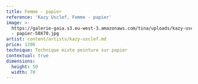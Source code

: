 ```yaml
---
title: Femme - papier
reference: 'Kazy Usclef, Femme - papier'
image: >-
  https://galerie-gaia.s3.eu-west-3.amazonaws.com/tina/uploads/kazy-usclef/galerie-gaia-kazy-usclef-femme
  - papier-50X70.jpg
artist: content/artists/kazy-usclef.md
price: 1200
technique: Technique mixte peinture sur papier
contextual: true
dimensions:
  height: 50
  width: 70
---
```


